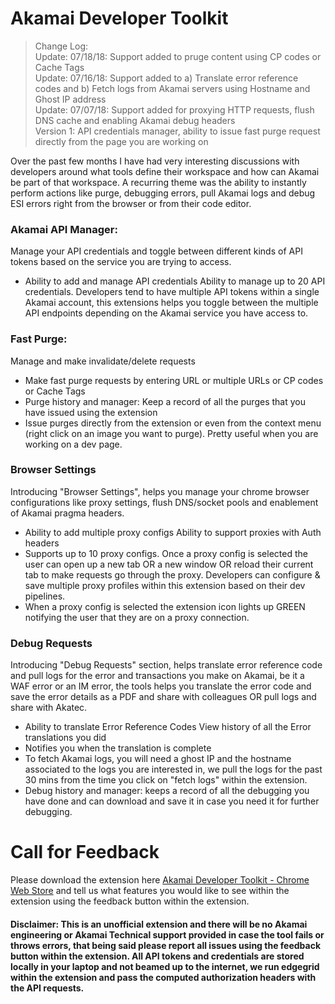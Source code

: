 # Akamai Developer Toolkit

> Change Log: <br/>
> Update: 07/18/18: Support added to pruge content using CP codes or Cache Tags <br/>
> Update: 07/16/18: Support added to a) Translate error reference codes and b) Fetch logs from Akamai servers using Hostname and Ghost IP address <br/>
> Update: 07/07/18: Support added for proxying HTTP requests, flush DNS cache and enabling Akamai debug headers <br/>
> Version 1: API credentials manager, ability to issue fast purge request directly from the page you are working on <br/>


Over the past few months I have had very interesting discussions with developers around what tools define their workspace and how can Akamai be part of that workspace. A recurring theme was the ability to instantly perform actions like purge, debugging errors, pull Akamai logs and debug ESI errors right from the browser or from their code editor. 

### Akamai API Manager:
Manage your API credentials and toggle between different kinds of API tokens based on the service you are trying to access.
- Ability to add and manage API credentials	Ability to manage up to 20 API credentials. Developers tend to have multiple API tokens within a single Akamai account, this extensions helps you toggle between the multiple API endpoints depending on the Akamai service you have access to.    

### Fast Purge:
Manage and make invalidate/delete requests
- Make fast purge requests by entering URL or multiple URLs or CP codes or Cache Tags
- Purge history and manager: Keep a record of all the purges that you have issued using the extension
- Issue purges directly from the extension or even from the context menu (right click on an image you want to purge). Pretty useful when you are working on a dev page.

### Browser Settings
Introducing "Browser Settings", helps you manage your chrome browser configurations like proxy settings, flush DNS/socket pools and enablement of Akamai pragma headers.
- Ability to add multiple proxy configs	Ability to support proxies with Auth headers
- Supports up to 10 proxy configs. Once a proxy config is selected the user can open up a new tab OR a new window OR reload their current tab to make requests go through the proxy. Developers can configure & save multiple proxy profiles within this extension based on their dev pipelines.
- When a proxy config is selected the extension icon lights up GREEN notifying the user that they are on a proxy connection. 

### Debug Requests
Introducing "Debug Requests" section, helps translate error reference code and pull logs for the error and transactions you make on Akamai, be it a WAF error or an IM error, the tools helps you translate the error code and save the error details as a PDF and share with colleagues OR pull logs and share with Akatec. 
- Ability to translate Error Reference Codes	View history of all the Error translations you did
- Notifies you when the translation is complete
- To fetch Akamai logs, you will need a ghost IP and the hostname associated to the logs you are interested in, we pull the logs for the past 30 mins from the time you click on "fetch logs" within the extension. 
- Debug history and manager: keeps a record of all the debugging you have done and can download and save it in case you need it for further debugging.

# Call for Feedback 
Please download the extension here [Akamai Developer Toolkit - Chrome Web Store](https://chrome.google.com/webstore/detail/akamai-developer-toolkit/oeekflkhfpllpepjdkpodopelgaebeed/) and tell us what features you would like to see within the extension using the feedback button within the extension.

#### Disclaimer: This is an unofficial extension and there will be no Akamai engineering or Akamai Technical support provided in case the tool fails or throws errors, that being said please report all issues using the feedback button within the extension. All API tokens and credentials are stored locally in your laptop and not beamed up to the internet, we run edgegrid within the extension and pass the computed authorization headers with the API requests.

 
